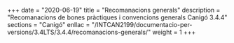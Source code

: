 +++
date        = "2020-06-19"
title       = "Recomanacions generals"
description = "Recomanacions de bones pràctiques i convencions generals Canigó 3.4.4"
sections    = "Canigó"
enllac		= "/INTCAN2199/documentacio-per-versions/3.4LTS/3.4.4/recomanacions-generals/"
weight		= 1
+++
